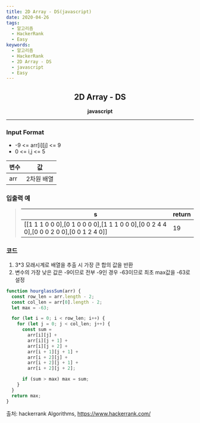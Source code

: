 ```yaml
---
title: 2D Array - DS(javascript)
date: 2020-04-26
tags:
  - 알고리즘
  - HackerRank
  - Easy
keywords:
  - 알고리즘
  - HackerRank
  - 2D Array - DS
  - javascript
  - Easy
---
```


## <center>2D Array - DS</center>

**<center>javascript</center>**

---

### Input Format

- -9 <= arr[i][j] <= 9
- 0 <= i,j <= 5

| 변수 | 값         |
| ---- | ---------- |
| arr  | 2차원 배열 |

### 입출력 예

> | s                                                                                     | return |
> | ------------------------------------------------------------------------------------- | ------ |
> | [[1 1 1 0 0 0],[0 1 0 0 0 0],[1 1 1 0 0 0],[0 0 2 4 4 0],[0 0 0 2 0 0],[0 0 1 2 4 0]] | 19     |

### 코드

1. 3\*3 모래시계로 배열을 추출 시 가장 큰 합의 값을 반환
2. 변수의 가장 낮은 값은 -9이므로 전부 -9인 경우 -63이므로 최초 max값을 -63로 설정

```javascript
function hourglassSum(arr) {
  const row_len = arr.length - 2;
  const col_len = arr[0].length - 2;
  let max = -63;

  for (let i = 0; i < row_len; i++) {
    for (let j = 0; j < col_len; j++) {
      const sum =
        arr[i][j] +
        arr[i][j + 1] +
        arr[i][j + 2] +
        arr[i + 1][j + 1] +
        arr[i + 2][j] +
        arr[i + 2][j + 1] +
        arr[i + 2][j + 2];

      if (sum > max) max = sum;
    }
  }
  return max;
}
```

출처: hackerrank Algorithms, https://www.hackerrank.com/
